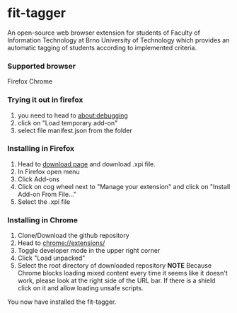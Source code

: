 # fit-tagger
An open-source web browser extension for students of Faculty of Information Technology at Brno University of Technology which provides an automatic tagging of students according to implemented criteria.

### Supported browser
Firefox
Chrome

### Trying it out in firefox
1) you need to head to [about:debugging](about:debugging)
2) click on "Load temporary add-on"
3) select file manifest.json from the folder

### Installing in Firefox
1) Head to [download page](http://www.stud.fit.vutbr.cz/~xsismi01/fit_ranks/download) and download .xpi file.
2) In Firefox open menu 
3) Click Add-ons
4) Click on cog wheel next to "Manage your extension" and click on "Install Add-on From File..."
5) Select the .xpi file

### Installing in Chrome
1) Clone/Download the github repository
2) Head to [chrome://extensions/](chrome://extensions/)
3) Toggle developer mode in the upper right corner
4) Click "Load unpacked"
5) Select the root directory of downloaded repository
**NOTE** Because Chrome blocks loading mixed content every time it seems like it doesn't work, please look at the right side of the URL bar. If there is a shield click on it and allow loading unsafe scripts.

You now have installed the fit-tagger.
